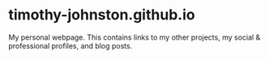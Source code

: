 # timothy-johnston.github.io
My personal webpage. This contains links to my other projects, my social &amp; professional profiles, and blog posts.
